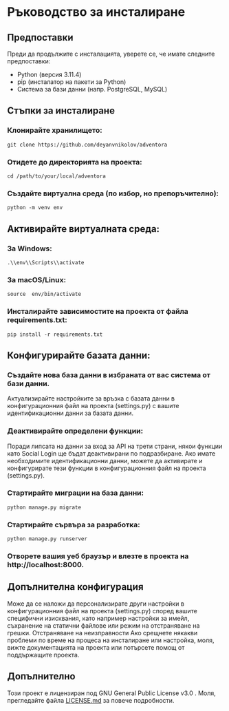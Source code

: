 
# Ръководство за инсталиране


##  Предпоставки
Преди да продължите с инсталацията, уверете се, че имате следните предпоставки:

 - Python (версия 3.11.4)
 - pip (инсталатор на пакети за Python)
 - Система за бази данни (напр. PostgreSQL, MySQL)




## Стъпки за инсталиране

### Клонирайте хранилището:
`git clone https://github.com/deyanvnikolov/adventora`

### Отидете до директорията на проекта:
`cd /path/to/your/local/adventora`

### Създайте виртуална среда (по избор, но препоръчително):
```python -m venv env```

###
## Активирайте виртуалната среда:

### За Windows:
```.\\env\\Scripts\\activate```

### За macOS/Linux:
```source  env/bin/activate```

### Инсталирайте зависимостите на проекта от файла requirements.txt:
`pip install -r requirements.txt`

###
## Конфигурирайте базата данни:

### Създайте нова база данни в избраната от вас система от бази данни.
Актуализирайте настройките за връзка с базата данни в конфигурационния файл на проекта (settings.py) 
с вашите идентификационни данни за базата данни. 
### Деактивирайте определени функции:
Поради липсата на данни за вход за API на трети страни, някои функции като Social Login ще бъдат деактивирани по подразбиране. Ако имате необходимите идентификационни данни, можете да активирате и конфигурирате тези функции в конфигурационния файл на проекта (settings.py).

### Стартирайте миграции на база данни:
`python manage.py migrate`

### Стартирайте сървъра за разработка:
`python manage.py runserver`

### Отворете вашия уеб браузър и влезте в проекта на http://localhost:8000.

###
## Допълнителна конфигурация
Може да се наложи да персонализирате други настройки в конфигурационния файл на проекта (settings.py) според вашите специфични изисквания, като например настройки за имейл, съхранение на статични файлове или режим на отстраняване на грешки.
Отстраняване на неизправности
Ако срещнете някакви проблеми по време на процеса на инсталиране или настройка, моля, вижте документацията на проекта или потърсете помощ от поддържащите проекта.

## Допълнително
Този проект е лицензиран под GNU General Public License v3.0 . Моля, прегледайте файла [LICENSE.md](LICENSE.md) за повече подробности.